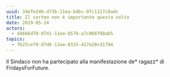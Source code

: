 ```yaml
---
uuid: 34efe240-d73b-11ea-b4bc-0fc1127c8adc
title: Il corteo non è importante questa volta
date: 2019-05-24
actors:
  - d4666d70-d741-11ea-b57b-a7c066f88ab5
topics:
  - 7b25cef0-d7d6-11ea-8315-417e20cd1794
---
```

Il Sindaco non ha partecipato alla manifestazione de* ragazz* di FridaysForFuture.
